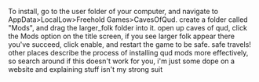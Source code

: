 To install, go to the user folder of your computer, and navigate to 
AppData>LocalLow>Freehold Games>CavesOfQud. 
create a folder called "Mods", and drag the larger_folk folder into it.
open up caves of qud, click the Mods option on the title screen, if you see larger folk appear there you've succeed, click enable, and restart the game to be safe. safe travels!
other places describe the process of installing qud mods more effectively, so search around if this doesn't work for you, i'm just some dope on a website and explaining stuff isn't my strong suit
